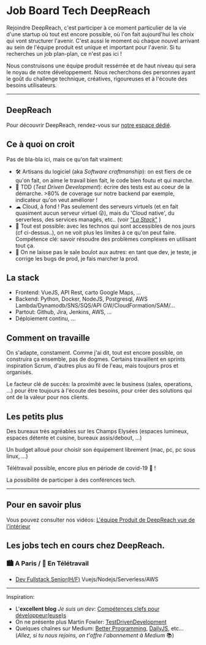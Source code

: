 # Job Board Tech DeepReach

Rejoindre DeepReach, c'est participer à ce moment particulier de la vie d'une startup où tout est encore possible, où l'on fait aujourd'hui les choix qui vont structurer l'avenir. C'est aussi le moment où chaque nouvel arrivant au sein  de l'équipe produit est unique et important pour l'avenir. Si tu recherches un job plan-plan, ce n'est pas ici !

Nous construisons une équipe produit ressérrée et de haut niveau qui sera le noyau de notre développement. Nous recherchons des personnes ayant le goût du challenge technique, créatives, rigoureuses et à l'écoute des besoins utilisateurs.

---

## DeepReach

Pour découvrir DeepReach, rendez-vous sur [notre espace dédié](https://www.welcometothejungle.com/fr/companies/deepreach).

## Ce à quoi on croit

Pas de bla-bla ici, mais ce qu'on fait vraiment:

- 🛠 Artisans du logiciel (aka _Software craftmanship_): on est fiers de ce qu'on fait, on aime le travail bien fait, le code bien foutu et qui marche.
- 🔬 TDD (_Test Driven Development_): écrire des tests est au coeur de la démarche. >80% de coverage sur notre backend par exemple, indicateur qu'on veut améliorer !
- ☁ Cloud, à fond ! Pas seulement des serveurs virtuels (et en fait quasiment aucun serveur virtuel 😜), mais du 'Cloud native', du serverless, des services managés, etc.. (voir ["_La Stack_"](#La-Stack) )
- 🚀 Tout est possible: avec les technos qui sont accessibles de nos jours (cf ci-dessus..), on ne voit plus les limites à ce qu'on peut faire. Compétence clé: savoir résoudre des problèmes complexes en utilisant tout ça.
- 💩 On ne laisse pas le sale boulot aux autres: en tant que dev, je teste, je corrige les bugs de prod, je fais marcher la prod.

## La stack

- Frontend: VueJS, API Rest, carto Google Maps, ...
- Backend: Python, Docker, NodeJS, Postgresql, AWS Lambda/Dynamodb/SNS/SQS/API GW/CloudFormation/SAM/...
- Partout: Github, Jira, Jenkins, AWS, ...
- Déploiement continu, ...

## Comment on travaille

On s'adapte, constament. Comme j'ai dit, tout est encore possible, on construira ça ensemble, pas de dogmes. Certains travaillent en sprints inspiration Scrum, d'autres plus au fil de l'eau, mais toujours pros et organisés.

Le facteur clé de succès: la proximité avec le business (sales, operations, ...) pour être toujours à l'écoute des besoins, pour créer des solutions qui ont de la valeur pour nos clients.

## Les petits plus

Des bureaux très agréables sur les Champs Elysées (espaces lumineux, espaces détente et cuisine, bureaux assis/debout, ...)

Un budget alloué pour choisir son équipement librement (mac, pc, pc sous linux, ...)

Télétravail possible, encore plus en période de covid-19 🦟 !

La possibilité de participer à des conférences tech.

---

## Pour en savoir plus

Vous pouvez consulter nos vidéos: [L'équipe Produit de DeepReach vue de l'intérieur](https://youtube.com/playlist?list=PLhY-fFeYdFlrZ9TEnhnnEKbifl9wWAgTT)

## Les jobs tech en cours chez DeepReach.

### 🏙 A Paris / 🏡 En Télétravail

- [Dev Fullstack Senior(H/F)](Dev-Fullstack-Senior.md) Vuejs/Nodejs/Serverless/AWS

---

Inspiration:

- L'**excellent blog** _Je suis un dev_: [Compétences clefs pour développeur(euse)s](https://www.jesuisundev.com/competences-clefs-pour-developpeurs/)
- On ne présente plus Martin Fowler: [TestDrivenDevelopment](https://martinfowler.com/bliki/TestDrivenDevelopment.html)
- Quelques chaînes sur Medium: [Better Programming](https://medium.com/better-programming), [DailyJS](https://medium.com/dailyjs), etc... (_Allez, si tu nous rejoins, on t'offre l'abonnement à Medium_ 📚)
